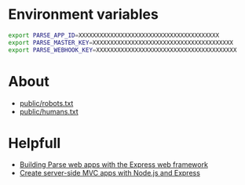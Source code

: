 # Environment variables

```bash
export PARSE_APP_ID=XXXXXXXXXXXXXXXXXXXXXXXXXXXXXXXXXXXXXXXX
export PARSE_MASTER_KEY=XXXXXXXXXXXXXXXXXXXXXXXXXXXXXXXXXXXXXXXX
export PARSE_WEBHOOK_KEY=XXXXXXXXXXXXXXXXXXXXXXXXXXXXXXXXXXXXXXXX
```


# About
- [public/robots.txt][about/public/robots.txt]
- [public/humans.txt][about/public/humans.txt]

# Helpfull
- [Building Parse web apps with the Express web framework][helpfull/building-parse-web-apps-with-the-express-web-framework]
- [Create server-side MVC apps with Node.js and Express][helpfull/create-server-side-mvc-apps-with-nodejs-and-express]

<!-- links -->
[about/public/robots.txt]: http://www.robotstxt.org/robotstxt.html
[about/public/humans.txt]: http://humanstxt.org/
[helpfull/building-parse-web-apps-with-the-express-web-framework]: http://blog.parse.com/announcements/building-parse-web-apps-with-the-express-web-framework/
[helpfull/create-server-side-mvc-apps-with-nodejs-and-express]: https://www.youtube.com/watch?v=QseHOX-5nJQ